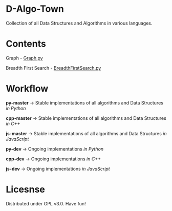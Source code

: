 # D-Algo-Town

Collection of all Data Structures and Algorithms in various languages.

# Contents

Graph - [Graph.py](https://github.com/iArunava/D-Algo-Town/blob/py-master/Graph.py)

Breadth First Search - [BreadthFirstSearch.py](https://github.com/iArunava/D-Algo-Town/blob/py-master/BreadthFirstSearch.py)

# Workflow

**py-master**  -> Stable implementations of all algorithms and Data Structures *in Python*

**cpp-master** -> Stable implementations of all algorithms and Data Structures *in C++*

**js-master**  -> Stable implementations of all algorithms and Data Structures *in JavaScript*

**py-dev**     -> Ongoing implementations *in Python*

**cpp-dev**    -> Ongoing implementations *in C++*

**js-dev**     -> Ongoing implementations *in JavaScript*

# Licesnse

Distributed under GPL v3.0.
Have fun!
